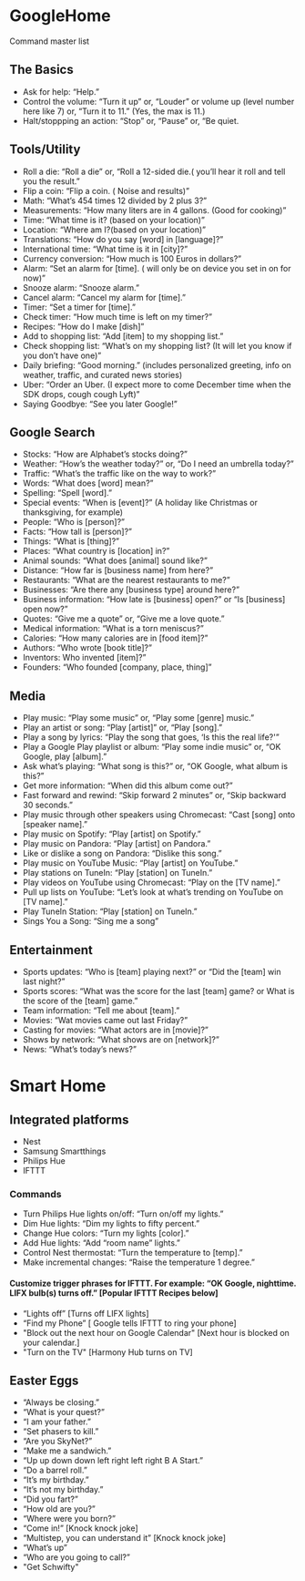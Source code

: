 # GoogleHome
Command master list


## The Basics
* Ask for help: “Help.”
* Control the volume: “Turn it up” or, “Louder” or volume up (level number here like 7) or, “Turn it to 11.” (Yes, the max is 11.)
* Halt/stoppping an action: “Stop” or, “Pause” or, “Be quiet.


## Tools/Utility
* Roll a die: “Roll a die” or, “Roll a 12-sided die.( you’ll hear it roll and tell you the result.”
* Flip a coin: “Flip a coin. ( Noise and results)”
* Math: “What’s 454 times 12 divided by 2 plus 3?”
* Measurements: “How many liters are in 4 gallons. (Good for cooking)”
* Time: “What time is it? (based on your location)”
* Location: “Where am I?(based on your location)”
* Translations: “How do you say [word] in [language]?”
* International time: “What time is it in [city]?”
* Currency conversion: “How much is 100 Euros in dollars?”
* Alarm: “Set an alarm for [time]. ( will only be on device you set in on for now)”
* Snooze alarm: “Snooze alarm.”
* Cancel alarm: “Cancel my alarm for [time].”
* Timer: “Set a timer for [time].”
* Check timer: “How much time is left on my timer?”
* Recipes: “How do I make [dish]”
* Add to shopping list: “Add [item] to my shopping list.”
* Check shopping list: “What’s on my shopping list? (It will let you know if you don’t have one)”
* Daily briefing: “Good morning.” (includes personalized greeting, info on weather, traffic, and curated news stories)
* Uber: “Order an Uber. (I expect more to come December time when the SDK drops, cough cough Lyft)”
* Saying Goodbye: “See you later Google!”


## Google Search
* Stocks: “How are Alphabet’s stocks doing?”
* Weather: “How’s the weather today?” or, “Do I need an umbrella today?”
* Traffic: “What’s the traffic like on the way to work?”
* Words: “What does [word] mean?”
* Spelling: “Spell [word].”
* Special events: “When is [event]?” (A holiday like Christmas or thanksgiving, for example)
* People: “Who is [person]?”
* Facts: “How tall is [person]?”
* Things: “What is [thing]?”
* Places: “What country is [location] in?”
* Animal sounds: “What does [animal] sound like?”
* Distance: “How far is [business name] from here?”
* Restaurants: “What are the nearest restaurants to me?”
* Businesses: “Are there any [business type] around here?”
* Business information: “How late is [business] open?” or “Is [business] open now?”
* Quotes: “Give me a quote” or, “Give me a love quote.”
* Medical information: “What is a torn meniscus?”
* Calories: “How many calories are in [food item]?”
* Authors: “Who wrote [book title]?”
* Inventors: Who invented [item]?”
* Founders: “Who founded [company, place, thing]”


## Media
* Play music: “Play some music” or, “Play some [genre] music.”
* Play an artist or song: “Play [artist]” or, “Play [song].”
* Play a song by lyrics: “Play the song that goes, ‘Is this the real life?'”
* Play a Google Play playlist or album: “Play some indie music” or, “OK Google, play [album].”
* Ask what’s playing: “What song is this?” or, “OK Google, what album is this?”
* Get more information: “When did this album come out?”
* Fast forward and rewind: “Skip forward 2 minutes” or, “Skip backward 30 seconds.”
* Play music through other speakers using Chromecast: “Cast [song] onto [speaker name].”
* Play music on Spotify: “Play [artist] on Spotify.”
* Play music on Pandora: “Play [artist] on Pandora.”
* Like or dislike a song on Pandora: “Dislike this song.”
* Play music on YouTube Music: “Play [artist] on YouTube.”
* Play stations on TuneIn: “Play [station] on TuneIn.”
* Play videos on YouTube using Chromecast: “Play on the [TV name].”
* Pull up lists on YouTube: “Let’s look at what’s trending on YouTube on [TV name].”
* Play TuneIn Station: “Play [station] on TuneIn.”
* Sings You a Song: “Sing me a song”


## Entertainment
* Sports updates: “Who is [team] playing next?” or “Did the [team] win last night?”
* Sports scores: “What was the score for the last [team] game? or What is the score of the [team] game.”
* Team information: “Tell me about [team].”
* Movies: “Wat movies came out last Friday?”
* Casting for movies: “What actors are in [movie]?”
* Shows by network: “What shows are on [network]?”
* News: “What’s today’s news?”

# Smart Home
## Integrated platforms
* Nest
* Samsung Smartthings
* Philips Hue
* IFTTT
### Commands
* Turn Philips Hue lights on/off: “Turn on/off my lights.”
* Dim Hue lights: “Dim my lights to fifty percent.”
* Change Hue colors: “Turn my lights [color].”
* Add Hue lights: “Add “room name” lights.”
* Control Nest thermostat: “Turn the temperature to [temp].”
* Make incremental changes: “Raise the temperature 1 degree.”
#### Customize trigger phrases for IFTTT. For example: “OK Google, nighttime. LIFX bulb(s) turns off.” [Popular IFTTT Recipes below]
* “Lights off” [Turns off LIFX lights]
* “Find my Phone” [ Google tells IFTTT to ring your phone]
* "Block out the next hour on Google Calendar" [Next hour is blocked on your calendar.]
* "Turn on the TV" [Harmony Hub turns on TV]

## Easter Eggs
* “Always be closing.”
* “What is your quest?”
* “I am your father.”
* “Set phasers to kill.”
* “Are you SkyNet?”
* “Make me a sandwich.”
* “Up up down down left right left right B A Start.”
* “Do a barrel roll.”
* “It’s my birthday.”
* “It’s not my birthday.”
* “Did you fart?”
* “How old are you?”
* “Where were you born?”
* “Come in!” [Knock knock joke]
* “Multistep, you can understand it” [Knock knock joke]
* “What’s up”
* “Who are you going to call?”
* "Get Schwifty"
